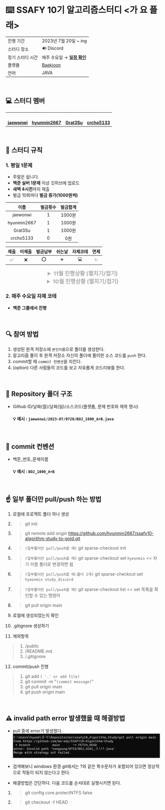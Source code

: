 # ⌨️ SSAFY 10기 알고리즘스터디 <가 요 플래>

<div align="center">

<table>
  <tr>
    <td>진행 기간</td>
    <td>2023년 7월 20일 ~ ing </td>
  </tr>
  <tr>
    <td>스터디 장소</td>
    <td>🔊 Discord</td>
  </tr>
  <tr>
    <td>정기 스터디 시간</td>
    <td>매주 수요일 &rarr; <a href="/study_discord/"><b>일정 확인</b></a></td>
  </tr>
  <tr>
    <td>플랫폼</td>
    <td><a href="https://www.acmicpc.net/">Baekjoon</a></td>
  </tr>
  <tr>
    <td>언어</td>
    <td>
      JAVA
      <!-- <img src="https://img.shields.io/badge/Java-007396.svg?&style=for-the-badge&logo=Java&logoColor=white">  -->
      <!-- <img src="https://img.shields.io/badge/Python-3776AB?style=for-the-badge&logo=python&logoColor=white"> -->
    </td>
  </tr>
</table>

</div>

<br>

## 💻️ 스터디 멤버

<table align="center">
 <tr>
    <td align="center"><a href="https://github.com/jaewonwi"><img src="https://avatars.githubusercontent.com/jaewonwi" width="150px;" alt=""></a></td>
    <td align="center"><a href="https://github.com/hyunmin2667"><img src="https://avatars.githubusercontent.com/hyunmin2667" width="150px;" alt=""></a></td>
    <td align="center"><a href="https://github.com/Grat3Su"><img src="https://avatars.githubusercontent.com/Grat3Su" width="150px;" alt=""></a></td>
    <td align="center"><a href="https://github.com/crcho5133"><img src="https://avatars.githubusercontent.com/crcho5133" width="150px;" alt=""></a></td>
  </tr>
  <tr>
    <td align="center"><a href="https://github.com/jaewonwi"><b>jaewonwi</b></a></td>
    <td align="center"><a href="https://github.com/hyunmin2667"><b>hyunmin2667</b></a></td>
    <td align="center"><a href="https://github.com/Grat3Su"><b>Grat3Su</b></a></td>
    <td align="center"><a href="https://github.com/crcho5133"><b>crcho5133</b></a></td>
  </tr>
  <!-- <tr> 
    <td align="center"><img src="https://img.shields.io/badge/Java-007396.svg?&style=for-the-badge&logo=Java&logoColor=white"></td>
    <td align="center"><img src="https://img.shields.io/badge/Java-007396?style=for-the-badge&logo=java&logoColor=white"></td>
    <td align="center"><img src="https://img.shields.io/badge/Java-007396?style=for-the-badge&logo=java&logoColor=white"></td>
    <td align="center"><img src="https://img.shields.io/badge/Java-007396?style=for-the-badge&logo=java&logoColor=white"></td>
    <td align="center"><img src="https://img.shields.io/badge/Java-007396?style=for-the-badge&logo=java&logoColor=white"><br/><img src="https://img.shields.io/badge/Python-3776AB?style=for-the-badge&logo=python&logoColor=white"></td>
  </tr>  -->
</table>


<br>


## 📌 스터디 규칙


### 1. 평일 1문제
- 주말은 쉽니다.
- **백준 실버 1문제** 이상 깃허브에 업로드
- **새벽 4시전**까지 제출
- 벌금 10회마다 **벌금 증가(1000원씩)**

<div align="center">













 |    이름     | 벌금횟수 | 벌금합계 |
 |:-----------:|:--------:|:--------:|
 |  jaewonwi   |    1     |  1000원  |
 | hyunmin2667 |    1     |  1000원  |
 |   Grat3Su   |    1     |   1000원    |
 |  crcho5133  |    0     |   0원    |


| 제출 | 미제출 | 벌금납부 | 쉬는날 | 자체코테 | 면제 | 
|:-----:|:-----:|:-------:|:-------:|:--------:|:-------:|
| ✅   | ❌     | ⭕       | ✈️     | 💻     | ✨  |

<details>
<summary style="font-weight:bold;color:darkgray;font-size:18px">11월 진행상황 (펼치기/접기)</summary>
<div markdown="1" >


|  날짜  |  hyunmin2667  |  Grat3Su  |  crcho5133  |  jaewonwi   |  
|:-----:|:--------:|:-----------:|:-------:|:---------:|
|  11/2 (목)  |    |    |    |    |  
|  11/1 (수)  |  ✅  |  ✅  |  ✅  |  ✅  |  


</div>
</details>

<details>
<summary style="font-weight:bold;color:darkgray;font-size:18px">10월 진행상황 (펼치기/접기)</summary>
<div markdown="1" >


|  날짜  |  hyunmin2667  |  Grat3Su  |  crcho5133  |  jaewonwi   |  
|:-----:|:--------:|:-----------:|:-------:|:---------:|
|  10/31 (화)  |  ✅  |  ✅  |  ✅  |  ✅  |  
|  10/30 (월)  |  ✅  |  ✅  |  ✅  |  ✅  |  
|  10/27 (금)  |  ⭕  |  ✨  |  ✅  |  ⭕  |  
|  10/26 (목)  |  💻  |  💻  |  💻  |  💻  |  
|  10/25 (수)  |  ✅  |  ✅  |  ✅  |  ✅  |  
|  10/24 (화)  |  ✅  |  ✅  |  ✅  |  ✅  |  
|  10/23 (월)  |  ✅  |  ⭕  |  ✅  |  ✅  |  
|  10/20 (금)  |  ✅  |  ✅  |  ✅  |  ✅  |  
|  10/19 (목)  |  ✅  |  ✅  |  ✅  |  ✅  |  
|  10/18 (수)  |  ✅  |  ✅  |  ✅  |  ✅  |  

</div>
</details>









</div>


### 2. 매주 수요일 자체 코테
- **백준 그룹에서 진행**

<!-- - 📘Do it! 알고리즘 코딩 테스트 (백준 100문제)
- 30일 완성 커리큘럼을 60일로 진행(예정) -->


<br>

## 🔍 참여 방법

1. 생성된 원격 저장소에 `본인이름`으로 폴더를 생성한다.
2. 알고리즘 풀이 후 원격 저장소 자신의 폴더에 풀이한 소스 코드를 `push` 한다.
3. commit할 때 `commit 컨벤션`을 지킨다.
4. (option) 다른 사람들의 코드를 보고 자유롭게 코드리뷰를 한다.

<br>




<!-- ## 🧑🏻‍💻 진행 상황

<div align="center">


| <center>진행 상황  </center>          | <center>표기</cetner>  |
|:-----------------|:----:|
| 해당 주에 완료 시       | ✅   |
| 해당 주에 미완료 시      | ❌   |

|   번호    |      날짜       | jaewonwi | hyunmin2667 | Grat3Su | crcho5133 | 
|:-------:|:-------------:|:-------:|:---------:|:--------:|:------------:|
| 1 | 7/20 |    ✅    |     ✅     |    ✅     |      ✅      |
| 2 | 7/21 |        |          |         |            |


<br>

</div> -->

<!-- ## 🧑🏻‍💻 스터디 계획표

<div align="center">

<details>
<summary style="font-weight:bold;color:darkgray;font-size:18px">
펼치기/접기
</summary>


<div markdown="1" >


|차수 |      날짜       | 분류 | 백준문제 |  진행도
|:---:|:-------------:|:-------:|:---------:|:---------:|
1일차	|	7/19	|	준비	|	코딩테스트	|	✅
2일차	|	7/20	|	준비	|	준비하기	|	✅
3일차	|	7/21	|	자료구조	|	배열의 리스트	|	✅
4일차	|	7/22	|	자료구조	|	구간 합	|	✅
5일차	|	7/23	|	자료구조	|	투 포인터	|	
6일차	|	7/24	|	자료구조	|	슬라이딩 윈도우	|	
7일차	|	7/25	|	자료구조	|	스택과 큐	|	
8일차	|	7/26	|	자료구조	|	스택과 큐	|	
9일차	|	7/27	|	정렬	|	버블 정렬	|	
10일차	|	7/28	|	정렬	|	선택 정렬	|	
11일차	|	7/29	|	정렬	|	삽입 정렬	|	
12일차	|	7/30	|	정렬	|	퀵 정렬	|	
13일차	|	7/31	|	정렬	|	병합 정렬	|	
14일차	|	8/1	|	정렬	|	기수 정렬	|	
15일차	|	8/2	|	탐색	|	깊이 우선 탐색	|	
16일차	|	8/3	|	탐색	|	너비 우선 탐색	|	
17일차	|	8/4	|	탐색	|	이진 탐색	|	
18일차	|	8/5	|	탐색	|	이진 탐색	|	
19일차	|	8/6	|	그리디	|	문제 풀이	|	
20일차	|	8/7	|	그리디	|	문제 풀이	|	
21일차	|	8/8	|	그리디	|	문제 풀이	|	
22일차	|	8/9	|	그리디	|	문제풀이	|	
23일차	|	8/10	|	정수론	|	소수 구하기	|	
24일차	|	8/11	|	정수론	|	오일러 피	|	
25일차	|	8/12	|	정수론	|	유클리드 호제법	|	
26일차	|	8/13	|	정수론	|	확장 유클리드 호제법	|	
27일차	|	8/14	|	그래프	|	그래프의 표현	|	
28일차	|	8/15	|	그래프	|	그래프의 표현	|	
29일차	|	8/16	|	그래프	|	유니온 파인드	|	
30일차	|	8/17	|	그래프	|	유니온 파인드	|	
31일차	|	8/18	|	그래프	|	위상 정렬	|	
32일차	|	8/19	|	그래프	|	위상 정렬	|	
33일차	|	8/20	|	그래프	|	다익스트라	|	
34일차	|	8/21	|	그래프	|	다익스트라	|	
35일차	|	8/22	|	그래프	|	벨만-포드	|	
36일차	|	8/23	|	그래프	|	플로이드-워셜	|	
37일차	|	8/24	|	그래프	|	최소 신장 트리	|	
38일차	|	8/25	|	그래프	|	최소 신장 트리	|	
39일차	|	8/26	|	트리	|	트리 알아보기	|	
40일차	|	8/27	|	트리	|	트라이	|	
41일차	|	8/28	|	트리	|	이진 트리	|	
42일차	|	8/29	|	트리	|	이진 트리	|	
43일차	|	8/30	|	트리	|	세그먼트 트리	|	
44일차	|	8/31	|	트리	|	세그먼트 트리	|	
45일차	|	9/1	|	트리	|	최소 공통 조상	|	
46일차	|	9/2	|	트리	|	최소 공통 조상	|	
47일차	|	9/3	|	조합	|	문제 풀이	|	
48일차	|	9/4	|	조합	|	문제 풀이	|	
49일차	|	9/5	|	조합	|	문제 풀이	|	
50일차	|	9/6	|	조합	|	문제 풀이	|	
51일차	|	9/7	|	동적 계획법	|	문제 풀이	|	
52일차	|	9/8	|	동적 계획법	|	문제 풀이	|	
53일차	|	9/9	|	동적 계획법	|	문제 풀이	|	
54일차	|	9/10	|	동적 계획법	|	문제 풀이	|	
55일차	|	9/11	|	동적 계획법	|	문제 풀이	|	
56일차	|	9/12	|	동적 계획법	|	문제 풀이	|	
57일차	|	9/13	|	동적 계획법	|	문제 풀이	|	
58일차	|	9/14	|	동적 계획법	|	문제 풀이	|	
59일차	|	9/15	|	기하	|	문제 풀이	|	
60일차	|	9/16	|	기하	|	문제 풀이	|	



</div>
</details>

</div>

<br> -->



## 📁 Repository 폴더 구조

- Github ID/날짜(월)/날짜(일)/소스코드(플랫폼, 문제 번호와 제목 명시)

  #### 💡 예시 : `jaewonwi/2023-07/0720/BOJ_1000_A+B.java`

<br>

## 📝 commit 컨벤션

- 백준_번호_문제이름

  #### 💡 예시 : `BOJ_1000_A+B`


<br>

## ☝️ 일부 폴더만 pull/push 하는 방법
1. 로컬에 프로젝트 폴더 하나 생성
2. > git init
3. > git remote add origin https://github.com/hyunmin2667/ssafy10-algorithm-study-to-gold.git
4. > `(일부폴더만 pull/push할 때)` git sparse-checkout init
5. > `(일부폴더만 pull/push할 때)` git sparse-checkout set `hyeonmin` << 자기 이름 폴더로 변경하면 됨
6. > `(일부폴더만 pull/push할 때:폴더 2개)` git sparse-checkout set `hyeonmin study_discord` 
7. > `(일부폴더만 pull/push할 때)` git sparse-checkout list << set 목록을 확인할 수 있는 명령어
8. > git pull origin main

9. 로컬에 생성되었는지 확인
10. .gitignore 생성하기
11. 제외항목
> 1. /public
> 2. /README.md
> 3. /.gitignore

12. commit/push 진행
> 1. git add `( '.' or add file)`
> 2. git commit -m "`(commit message)`"
> 3. git pull origin main
> 4. git push origin main

<br>

## ⚠️ invalid path error 발생했을 때 해결방법
- pull 중에 error가 발생했다.
![Alt text](public/image.png)

- 검색해보니 windows 환경 git에서는 ?와 같은 특수문자가 포함되어 있으면 정상적으로 작동이 되지 않는다고 한다.

- 해결방법은 간단하다. 다음 코드를 순서대로 실행시키면 된다.
1. > git config core.protectNTFS false
2. > git checkout -f HEAD
